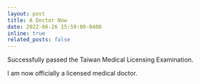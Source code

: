 ```yaml
---
layout: post
title: A Doctor Now
date: 2022-06-26 15:59:00-0400
inline: true
related_posts: false
---
```


Successfully passed the Taiwan Medical Licensing Examination.

I am now officially a licensed medical doctor.
